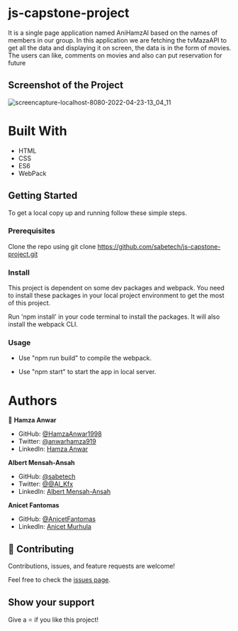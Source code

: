 # js-capstone-project

It is a single page application named AniHamzAl based on the names of members in our group. In this application we are fetching the tvMazaAPI to get all the data and displaying it on screen, the data is in the form of movies. The users can like, comments on movies and also can put reservation for future

## Screenshot of the Project

![screencapture-localhost-8080-2022-04-23-13_04_11](https://user-images.githubusercontent.com/4713955/164895924-a7f126fe-4030-48fd-8daa-4c4b912fe4e0.png)[](..........\4713955\164895924-a7f126fe-4030-48fd-8daa-4c4b912fe4e0.png)

# Built With

- HTML
- CSS
- ES6
- WebPack

## Getting Started

To get a local copy up and running follow these simple steps.

### Prerequisites

Clone the repo using git clone https://github.com/sabetech/js-capstone-project.git

### Install

This project is dependent on some dev packages and webpack. You need to install these packages in your local project environment to get the most of this project.

Run 'npm install' in your code terminal to install the packages. It will also install the webpack CLI.

### Usage

- Use "npm run build" to compile the webpack.

- Use "npm start" to start the app in local server.

# Authors

👤 **Hamza Anwar**

- GitHub: [@HamzaAnwar1998](https://github.com/HamzaAnwar1998/)
- Twitter: [@anwarhamza919](https://twitter.com/anwarhamza919/)
- LinkedIn: [Hamza Anwar](https://www.linkedin.com/in/hamza-anwar-565563156/)

**Albert Mensah-Ansah**

- GitHub: [@sabetech](https://github.com/sabetech)
- Twitter: [@@Al_Kfx](https://github.com/sabetech)
- LinkedIn: [Albert Mensah-Ansah](https://www.linkedin.com/in/Albertkma/)

**Anicet Fantomas**

- GitHub: [@AnicetFantomas](https://github.com/AnicetFantomas)
- LinkedIn: [Anicet Murhula](https://www.linkedin.com/in/anicet-murhula-13a1b0220/)

## 🤝 Contributing

Contributions, issues, and feature requests are welcome!

Feel free to check the [issues page](../../issues/).

## Show your support

Give a ⭐️ if you like this project!
